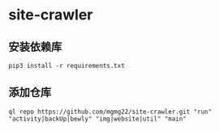 # site-crawler

## 安装依赖库
   ```shell
   pip3 install -r requirements.txt
   ```
## 添加仓库

   ```shell
   ql repo https://github.com/mgmg22/site-crawler.git "run" "activity|backUp|bewly" "img|website|util" "main"
   ```
